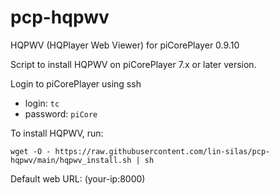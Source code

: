 # pcp-hqpwv
HQPWV (HQPlayer Web Viewer) for piCorePlayer 0.9.10

Script to install HQPWV on piCorePlayer 7.x or later version.

Login to piCorePlayer using ssh

* login: `tc`
* password: `piCore`

To install HQPWV, run:

`wget -O - https://raw.githubusercontent.com/lin-silas/pcp-hqpwv/main/hqpwv_install.sh | sh`

Default web URL: (your-ip:8000)

